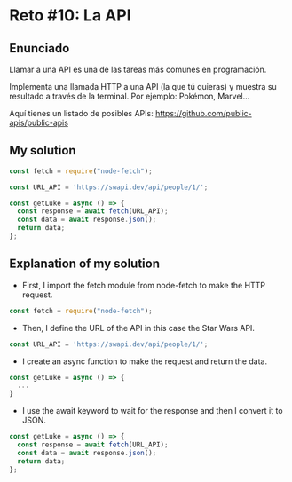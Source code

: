 # Reto #10: La API

## Enunciado

Llamar a una API es una de las tareas más comunes en programación.

Implementa una llamada HTTP a una API (la que tú quieras) y muestra su resultado a través de la terminal. Por ejemplo: Pokémon, Marvel...

Aquí tienes un listado de posibles APIs:
https://github.com/public-apis/public-apis

## My solution

```js
const fetch = require("node-fetch");

const URL_API = 'https://swapi.dev/api/people/1/';

const getLuke = async () => {
  const response = await fetch(URL_API);
  const data = await response.json();
  return data;
};
```

## Explanation of my solution

- First, I import the fetch module from node-fetch to make the HTTP request.

```js
const fetch = require("node-fetch");
```

- Then, I define the URL of the API in this case the Star Wars API.

```js
const URL_API = 'https://swapi.dev/api/people/1/';
```

- I create an async function to make the request and return the data.

```js
const getLuke = async () => {
  ...
}
```

- I use the await keyword to wait for the response and then I convert it to JSON.

```js
const getLuke = async () => {
  const response = await fetch(URL_API);
  const data = await response.json();
  return data;
};
```

